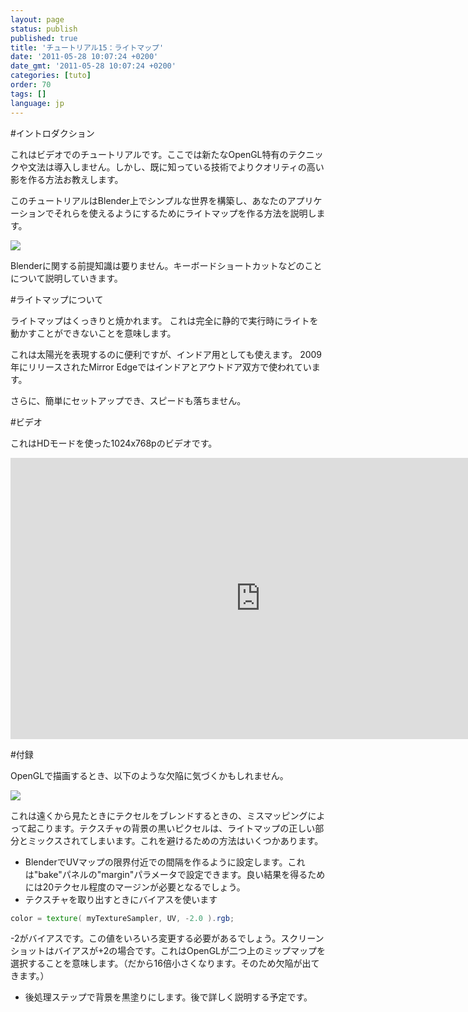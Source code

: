 ```yaml
---
layout: page
status: publish
published: true
title: 'チュートリアル15：ライトマップ'
date: '2011-05-28 10:07:24 +0200'
date_gmt: '2011-05-28 10:07:24 +0200'
categories: [tuto]
order: 70
tags: []
language: jp
---
```


#イントロダクション

これはビデオでのチュートリアルです。ここでは新たなOpenGL特有のテクニックや文法は導入しません。しかし、既に知っている技術でよりクオリティの高い影を作る方法お教えします。

このチュートリアルはBlender上でシンプルな世界を構築し、あなたのアプリケーションでそれらを使えるようにするためにライトマップを作る方法を説明します。

![]({{site.baseurl}}/assets/images/tuto-15-lightmaps/lighmappedroom.png)

Blenderに関する前提知識は要りません。キーボードショートカットなどのことについて説明していきます。

#ライトマップについて

ライトマップはくっきりと焼かれます。
これは完全に静的で実行時にライトを動かすことができないことを意味します。

これは太陽光を表現するのに便利ですが、インドア用としても使えます。
2009年にリリースされたMirror Edgeではインドアとアウトドア双方で使われています。

さらに、簡単にセットアップでき、スピードも落ちません。

#ビデオ

これはHDモードを使った1024x768pのビデオです。

<iframe src="http://player.vimeo.com/video/24359223?title=0&byline=0&portrait=0" frameborder="0" width="800" height="450"></iframe>

#付録

OpenGLで描画するとき、以下のような欠陥に気づくかもしれません。

![]({{site.baseurl}}/assets/images/tuto-15-lightmaps/positivebias.png)


これは遠くから見たときにテクセルをブレンドするときの、ミスマッピングによって起こります。テクスチャの背景の黒いピクセルは、ライトマップの正しい部分とミックスされてしまいます。これを避けるための方法はいくつかあります。

* BlenderでUVマップの限界付近での間隔を作るように設定します。これは"bake"パネルの"margin"パラメータで設定できます。良い結果を得るためには20テクセル程度のマージンが必要となるでしょう。
* テクスチャを取り出すときにバイアスを使います

``` glsl fs
color = texture( myTextureSampler, UV, -2.0 ).rgb;
```
-2がバイアスです。この値をいろいろ変更する必要があるでしょう。スクリーンショットはバイアスが+2の場合です。これはOpenGLが二つ上のミップマップを選択することを意味します。（だから16倍小さくなります。そのため欠陥が出てきます。）

* 後処理ステップで背景を黒塗りにします。後で詳しく説明する予定です。

